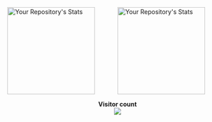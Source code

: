 <div style="display: flex; align-items: flex-start; flex-wrap: nowrap;">
  <img src="https://github-readme-stats.vercel.app/api/top-langs/?username=SenchaBrest&show_icons=true&locale=en&layout=compact&langs_count=50&theme=radical" alt="Your Repository's Stats" style="height: 200px; flex: 1; object-fit: contain;">
  <img src="https://github-readme-stats.vercel.app/api?username=SenchaBrest&show_icons=true&theme=radical" alt="Your Repository's Stats" style="height: 200px; flex: 1; object-fit: contain;">
</div>



<p align="center"> 
  <b>Visitor count</b><br>
  <img src="https://profile-counter.glitch.me/SenchaBrest/count.svg" />
</p>
